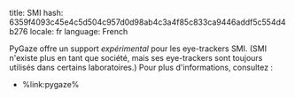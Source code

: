 title: SMI
hash: 6359f4093c45e4c5d504c957d0d98ab4c3a4f85c833ca9446addf5c554d4b276
locale: fr
language: French

PyGaze offre un support *expérimental* pour les eye-trackers SMI. (SMI n'existe plus en tant que société, mais ses eye-trackers sont toujours utilisés dans certains laboratoires.) Pour plus d'informations, consultez :

- %link:pygaze%